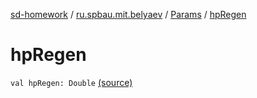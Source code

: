 [sd-homework](../../index.md) / [ru.spbau.mit.belyaev](../index.md) / [Params](index.md) / [hpRegen](.)

# hpRegen

`val hpRegen: Double` [(source)](https://github.com/StasBel/sd-homework/blob/Roguelike/src/main/kotlin/ru/spbau/mit/belyaev/Params.kt#L8)